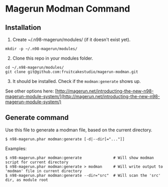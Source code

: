 # Magerun Modman Command

## Installation

1. Create ~/.n98-magerun/modules/ (if it doesn't exist yet).

```shell
mkdir -p ~/.n98-magerun/modules/
```

2. Clone this repo in your modules folder.

```shell
cd ~/.n98-magerun/modules/
git clone git@github.com:fruitcakestudio/magerun-modman.git
```

3. It should be installed. Check if the `modman:generate` shows up.

See other options here: [http://magerun.net/introducting-the-new-n98-magerun-module-system/](http://magerun.net/introducting-the-new-n98-magerun-module-system/)

## Generate command

Use this file to generate a modman file, based on the current directory.

```shell
$ n98-magerun.phar modman:generate [-d|--dir[="..."]]
```

Examples:

```shell
$ n98-magerun.phar modman:generate              # Will show modman script for current directory
$ n98-magerun.phar modman:generate > modman     # Will write output to 'modman' file in current directory
$ n98-magerun.phar modman:generate --dir="src"  # Will scan the 'src' dir, as module root
```
